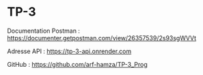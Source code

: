 # TP-3

Documentation Postman : https://documenter.getpostman.com/view/26357539/2s93sgWVVt

Adresse API : https://tp-3-api.onrender.com

GitHub : https://github.com/arf-hamza/TP-3_Prog